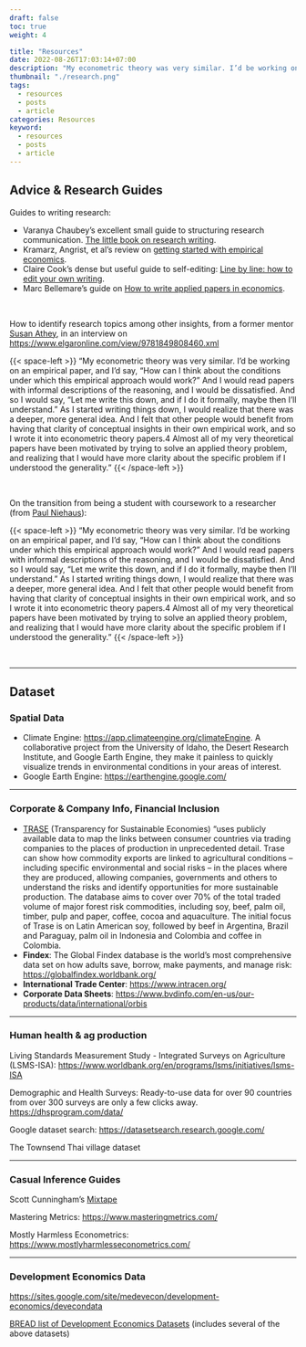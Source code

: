 ```yaml
---
draft: false
toc: true
weight: 4

title: "Resources"
date: 2022-08-26T17:03:14+07:00
description: "My econometric theory was very similar. I’d be working on an empirical paper, and I’d say, “How can I think about the conditions under which..."
thumbnail: "./research.png"
tags: 
  - resources
  - posts
  - article
categories: Resources
keyword:
  - resources
  - posts
  - article
---
```


## Advice & Research Guides

Guides to writing research:

- Varanya Chaubey’s excellent small guide to structuring research communication. [The little book on research writing](https://www.econscribe.org/textbook). 
- Kramarz, Angrist, et al’s review on [getting started with empirical economics](https://www.fundacionsepi.es/investigacion/revistas/paperArchive/May2006/v30i2a1.pdf). 
- Claire Cook’s dense but useful guide to self-editing: [Line by line: how to edit your own writing](https://www.goodreads.com/en/book/show/580473.Line_by_Line). 
- Marc Bellemare’s guide on [How to write applied papers in economics](http://marcfbellemare.com/wordpress/wp-content/uploads/2020/09/BellemareHowToPaperSeptember2020.pdf).

&nbsp;

How to identify research topics among other insights, from a former mentor [Susan Athey](https://static1.squarespace.com/static/56ec62678a65e20b89da5f33/t/5f481c378f691221f1a3fda8/1598561335875/athey.pdf), in an interview on https://www.elgaronline.com/view/9781849808460.xml 

{{< space-left >}}
“My econometric theory was very similar. I’d be working on an empirical paper, and I’d say, “How can I think about the conditions under which this empirical approach would work?” And I would read papers with informal descriptions of the reasoning, and I would be dissatisfied. And so I would say, “Let me write this down, and if I do it formally, maybe then I’ll understand.” As I started writing things down, I would realize that there was a deeper, more general idea. And I felt that other people would benefit from having that clarity of conceptual insights in their own empirical work, and so I wrote it into econometric theory papers.4 Almost all of my very theoretical papers have been motivated by trying to solve an applied theory problem, and realizing that I would have more clarity about the specific problem if I understood the generality.”
{{< /space-left >}}

&nbsp;
&nbsp;

On the transition from being a student with coursework to a researcher (from [Paul Niehaus](https://medium.com/@paul.niehaus/doing-research-18cb310529e0)):

{{< space-left >}}
“My econometric theory was very similar. I’d be working on an empirical paper, and I’d say, “How can I think about the conditions under which this empirical approach would work?” And I would read papers with informal descriptions of the reasoning, and I would be dissatisfied. And so I would say, “Let me write this down, and if I do it formally, maybe then I’ll understand.” As I started writing things down, I would realize that there was a deeper, more general idea. And I felt that other people would benefit from having that clarity of conceptual insights in their own empirical work, and so I wrote it into econometric theory papers.4 Almost all of my very theoretical papers have been motivated by trying to solve an applied theory problem, and realizing that I would have more clarity about the specific problem if I understood the generality.”
{{< /space-left >}}

&nbsp;

------

## Dataset

### Spatial Data
- Climate Engine: https://app.climateengine.org/climateEngine. A collaborative project from the University of Idaho, the Desert Research Institute, and Google Earth Engine, they make it painless to quickly visualize trends in environmental conditions in your areas of interest. 
- Google Earth Engine: https://earthengine.google.com/ 

------

### Corporate & Company Info, Financial Inclusion
- [TRASE](https://www.sei.org/projects-and-tools/tools/trase/) (Transparency for Sustainable Economies)  “uses publicly available data to map the links between consumer countries via trading companies to the places of production in unprecedented detail. Trase can show how commodity exports are linked to agricultural conditions – including specific environmental and social risks – in the places where they are produced, allowing companies, governments and others to understand the risks and identify opportunities for more sustainable production. The database aims to cover over 70% of the total traded volume of major forest risk commodities, including soy, beef, palm oil, timber, pulp and paper, coffee, cocoa and aquaculture. The initial focus of Trase is on Latin American soy, followed by beef in Argentina, Brazil and Paraguay, palm oil in Indonesia and Colombia and coffee in Colombia.
- **Findex**: The Global Findex database is the world’s most comprehensive data set on how adults save, borrow, make payments, and manage risk: https://globalfindex.worldbank.org/ 
- **International Trade Center**: https://www.intracen.org/ 
- **Corporate Data Sheets**: https://www.bvdinfo.com/en-us/our-products/data/international/orbis 

------

### Human health & ag production
Living Standards Measurement Study - Integrated Surveys on Agriculture (LSMS-ISA): https://www.worldbank.org/en/programs/lsms/initiatives/lsms-ISA 

Demographic and Health Surveys: Ready-to-use data for over 90 countries from over 300 surveys are only a few clicks away.  https://dhsprogram.com/data/  

Google dataset search: https://datasetsearch.research.google.com/ 

The Townsend Thai village dataset

------

### Casual Inference Guides
Scott Cunningham’s [Mixtape](https://www.scunning.com/mixtape.html)

Mastering Metrics: https://www.masteringmetrics.com/ 

Mostly Harmless Econometrics: https://www.mostlyharmlesseconometrics.com/ 

-----

### Development Economics Data

https://sites.google.com/site/medevecon/development-economics/devecondata

[BREAD list of Development Economics Datasets](https://www.ibread.org/data-sets/) (includes several of the above datasets)